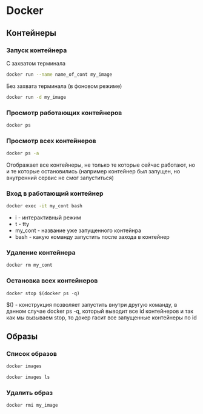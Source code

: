# Docker

## Контейнеры

### Запуск контейнера
С захватом терминала
```bash
docker run --name name_of_cont my_image
```

Без захвата терминала (в фоновом режиме)
```bash
docker run -d my_image
```

### Просмотр работающих контейнеров
```bash
docker ps
```

### Просмотр всех контейнеров
```bash
docker ps -a
```
Отображает все контейнеры, не только те которые сейчас работают, но и те которые остановились (например контейнер был запущен, но внутренний сервис не смог запуститься)

### Вход в работающий контейнер
```bash
docker exec -it my_cont bash
```
- i - интерактивный режим
- t - tty
- my_cont - название уже запущенного контейнра
- bash - какую команду запустить после захода в контейнер

### Удаление контейнера
```sh
docker rm my_cont
```

### Остановка всех контейнеров
```shell
docker stop $(docker ps -q)
```
\$() - конструкция позволяет запустить внутри другую команду, в данном случае docker ps -q, который выводит все id контейнеров и так как мы вызываем stop, то докер гасит все запущенные контейнеры по id

## Образы
### Список образов
```sh
docker images
```
```sh
docker images ls
```

### Удалить образ
```sh
docker rmi my_image
```